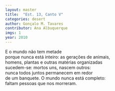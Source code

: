 ```yaml
---
layout: master
title:  "Est. 13, Canto V"
categories: desert
author: Gonçalo M. Tavares
contributor: Ana Albuquerque
imgs: 1
year: 2010
---
```


E o mundo não tem metade   
porque nunca está inteiro: as gerações de animais,  
homens, plantas e outras matérias organizadas   
sucedem-se: mortos uns, nascem outros:  
nunca todos juntos permanecem em redor  
de um banquete. O mundo nunca está completo:  
faltam pessoas que nos morreram.  



